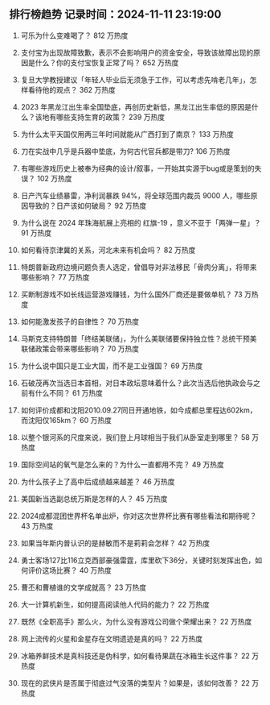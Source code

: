 
## 排行榜趋势 记录时间：2024-11-11 23:19:00
  
  1. 可乐为什么变难喝了？ 812 万热度
    
  2. 支付宝为出现故障致歉，表示不会影响用户的资金安全，导致该故障出现的原因是什么？你的支付宝恢复正常了吗？ 652 万热度
    
  3. 复旦大学教授建议「年轻人毕业后无须急于工作，可以考虑先啃老几年」，怎样看待他的观点？ 362 万热度
    
  4. 2023 年黑龙江出生率全国垫底，再创历史新低，黑龙江出生率低的原因是什么？该地有哪些支持生育的政策？ 239 万热度
    
  5. 为什么太平天国仅用两三年时间就能从广西打到了南京？ 133 万热度
    
  6. 刀在实战中几乎是兵器中垫底，为何古代官兵都是带刀? 106 万热度
    
  7. 有哪些游戏历史上被奉为经典的设计/叙事，一开始其实源于bug或是策划的失误？ 102 万热度
    
  8. 日产汽车业绩暴雷，净利润暴跌 94%，将全球范围内裁员 9000 人，哪些原因导致的？日产该如何破局？ 92 万热度
    
  9. 为什么说在 2024 年珠海航展上亮相的 红旗-19 ，意义不亚于「两弹一星」？ 91 万热度
    
  10. 如何看待京津冀的关系，河北未来有机会吗？ 82 万热度
    
  11. 特朗普新政府边境问题负责人选定，曾倡导对非法移民「骨肉分离」，将带来哪些影响？ 77 万热度
    
  12. 买断制游戏不如长线运营游戏赚钱，为什么国外厂商还是要做单机？ 73 万热度
    
  13. 如何能激发孩子的自律性？ 70 万热度
    
  14. 马斯克支持特朗普「终结美联储」，为什么美联储要保持独立性？总统干预美联储政策会带来哪些影响？ 70 万热度
    
  15. 为什么说中国只是工业大国，而不是工业强国？ 69 万热度
    
  16. 石破茂再次当选日本首相，对日本政坛意味着什么？此次当选后他执政会与之前有什么不同？ 61 万热度
    
  17. 如何评价成都和沈阳2010.09.27同日开通地铁，如今成都总里程达602km，而沈阳仅165km？ 60 万热度
    
  18. 以整个银河系的尺度来说，我们登上月球相当于我们从卧室走到哪里？ 58 万热度
    
  19. 国际空间站的氧气是怎么来的？为什么一直都用不完？ 49 万热度
    
  20. 为什么孩子上了高中后成绩越来越差？ 46 万热度
    
  21. 美国新当选副总统万斯是怎样的人？ 45 万热度
    
  22. 2024成都混团世界杯名单出炉，你对这次世界杯比赛有哪些看法和期待呢？ 43 万热度
    
  23. 如果当年斯内普认识的是赫敏而不是莉莉会怎样？ 42 万热度
    
  24. 勇士客场127比116立克西部豪强雷霆，库里砍下36分，关键时刻发挥出色，如何评价这场比赛？ 40 万热度
    
  25. 曹丕和曹植谁的文学成就高？ 23 万热度
    
  26. 大一计算机新生，如何提高阅读他人代码的能力？ 22 万热度
    
  27. 既然《全职高手》那么火，为什么没有游戏公司做个荣耀出来？ 22 万热度
    
  28. 网上流传的火星和金星存在文明遗迹是真的吗？ 22 万热度
    
  29. 冰箱养鲜技术是真科技还是伪科学，如何看待果蔬在冰箱生长这件事？ 22 万热度
    
  30. 现在的武侠片是否属于彻底过气没落的类型片？如果是，该如何改善？ 22 万热度
    
